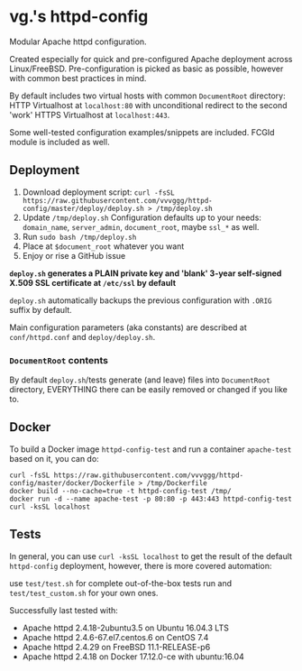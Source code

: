 # vg.'s httpd-config
Modular Apache httpd configuration.

Created especially for quick and pre-configured Apache deployment across Linux/FreeBSD. Pre-configuration is picked as basic as possible, however with common best practices in mind.

By default includes two virtual hosts with common `DocumentRoot` directory: HTTP Virtualhost at `localhost:80` with unconditional redirect to the second 'work' HTTPS Virtualhost at `localhost:443`.

Some well-tested configuration examples/snippets are included. FCGId module is included as well.

## Deployment

  1. Download deployment script: `curl -fsSL https://raw.githubusercontent.com/vvvggg/httpd-config/master/deploy/deploy.sh > /tmp/deploy.sh`
  2. Update `/tmp/deploy.sh` Configuration defaults up to your needs: `domain_name`, `server_admin`, `document_root`, maybe `ssl_*` as well.
  3. Run `sudo bash /tmp/deploy.sh`
  4. Place at `$document_root` whatever you want
  5. Enjoy or rise a GitHub issue

**`deploy.sh` generates a PLAIN private key and 'blank' 3-year self-signed X.509 SSL certificate at `/etc/ssl` by default**

`deploy.sh` automatically backups the previous configuration with `.ORIG` suffix by default.

Main configuration parameters (aka constants) are described at `conf/httpd.conf` and `deploy/deploy.sh`.

### `DocumentRoot` contents

By default `deploy.sh`/tests generate (and leave) files into `DocumentRoot` directory, EVERYTHING there can be easily removed or changed if you like to.

## Docker

To build a Docker image `httpd-config-test` and run a container `apache-test` based on it, you can do:

```
curl -fsSL https://raw.githubusercontent.com/vvvggg/httpd-config/master/docker/Dockerfile > /tmp/Dockerfile
docker build --no-cache=true -t httpd-config-test /tmp/
docker run -d --name apache-test -p 80:80 -p 443:443 httpd-config-test
curl -ksSL localhost
```

## Tests

In general, you can use `curl -ksSL localhost` to get the result of the default `httpd-config` deployment, however, there is more covered automation:

use `test/test.sh` for complete out-of-the-box tests run and `test/test_custom.sh` for your own ones.

Successfully last tested with:
 * Apache httpd 2.4.18-2ubuntu3.5 on Ubuntu 16.04.3 LTS
 * Apache httpd 2.4.6-67.el7.centos.6 on CentOS 7.4
 * Apache httpd 2.4.29 on FreeBSD 11.1-RELEASE-p6
 * Apache httpd 2.4.18 on Docker 17.12.0-ce with ubuntu:16.04
 
